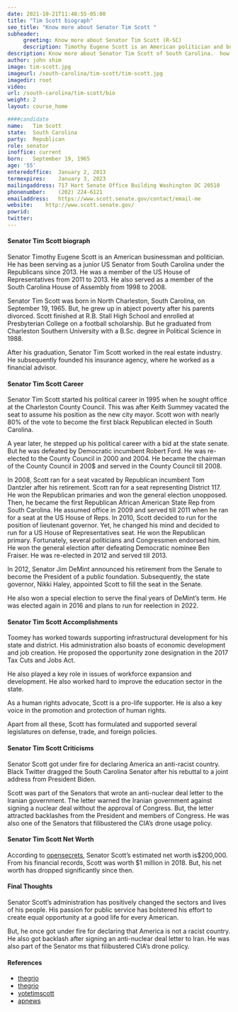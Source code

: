 ```yaml
---
date: 2021-10-21T11:48:55-05:00
title: "Tim Scott biograph"
seo_title: "Know more about Senator Tim Scott "
subheader:
     greeting: Know more about Senator Tim Scott (R-SC) 
     description: Timothy Eugene Scott is an American politician and businessman serving as the junior United States Senator for South Carolina since 2013. A Republican, Scott was appointed to the U.S. Senate by Governor Nikki Haley in 2013.
description: Know more about Senator Tim Scott of South Carolina.  how to  Contact Senator Tim Scott includes  email address, phone number, and mailing address.
author: john shim
image: tim-scott.jpg
imageurl: /south-carolina/tim-scott/tim-scott.jpg
imagedir: root
video:
url: /south-carolina/tim-scott/bio
weight: 2
layout: course_home

####candidate
name:	Tim Scott
state:	South Carolina
party:	Republican
role: senator
inoffice: current
born:	September 19, 1965
age: '55'
enteredoffice:	January 2, 2013
termexpires:	January 3, 2023
mailingaddress:	717 Hart Senate Office Building Washington DC 20510
phonenumber:	(202) 224-6121
emailaddress:	https://www.scott.senate.gov/contact/email-me
website:	http://www.scott.senate.gov/
powrid: 
twitter: 
---
```


#### Senator Tim Scott biograph
Senator Timothy Eugene Scott is an American businessman and politician. He has been serving as a junior US Senator from South Carolina under the Republicans since 2013. He was a member of the US House of Representatives from 2011 to 2013. He also served as a member of the South Carolina House of Assembly from 1998 to 2008.

Senator Tim Scott was born in North Charleston, South Carolina, on September 19, 1965. But, he grew up in abject poverty after his parents divorced. Scott finished at R.B. Stall High School and enrolled at Presbyterian College on a football scholarship. But he graduated from Charleston Southern University with a B.Sc. degree in Political Science in 1988. 

After his graduation, Senator Tim Scott worked in the real estate industry. He subsequently founded his insurance agency, where he worked as a financial advisor.

#### Senator Tim Scott Career
Senator Tim Scott started his political career in 1995 when he sought office at the Charleston County Council. This was after Keith Summey vacated the seat to assume his position as the new city mayor. Scott won with nearly 80% of the vote to become the first black Republican elected in South Carolina.

A year later, he stepped up his political career with a bid at the state senate. But he was defeated by Democratic incumbent Robert Ford. He was re-elected to the County Council in 2000 and 2004. He became the chairman of the County Council in 200$ and served in the County Council till 2008.

In 2008, Scott ran for a seat vacated by Republican incumbent Tom Dantzler after his retirement. Scott ran for a seat representing District 117. He won the Republican primaries and won the general election unopposed. Then, he became the first Republican African American State Rep from South Carolina. He assumed office in 2009 and served till 2011 when he ran for a seat at the US House of Reps.
In 2010, Scott decided to run for the position of lieutenant governor. Yet, he changed his mind and decided to run for a US House of Representatives seat. He won the Republican primary. Fortunately, several politicians and Congressmen endorsed him. He won the general election after defeating Democratic nominee Ben Fraiser. He was re-elected in 2012 and served till 2013. 

In 2012, Senator Jim DeMint announced his retirement from the Senate to become the President of a public foundation. Subsequently, the state governor, Nikki Haley, appointed Scott to fill the seat in the Senate.

He also won a special election to serve the final years of DeMint’s term. He was elected again in 2016 and plans to run for reelection in 2022.

#### Senator Tim Scott Accomplishments
Toomey has worked towards supporting infrastructural development for his state and district. His administration also boasts of economic development and job creation. He proposed the opportunity zone designation in the 2017 Tax Cuts and Jobs Act.

He also played a key role in issues of workforce expansion and development. He also worked hard to improve the education sector in the state.

As a human rights advocate, Scott is a pro-life supporter. He is also a key voice in the promotion and protection of human rights. 

Apart from all these, Scott has formulated and supported several legislatures on defense, trade, and foreign policies. 

#### Senator Tim Scott Criticisms
Senator Scott got under fire for declaring America an anti-racist country. Black Twitter dragged the South Carolina Senator after his rebuttal to a joint address from President Biden.

Scott was part of the Senators that wrote an anti-nuclear deal letter to the Iranian government. The letter warned the Iranian government against signing a nuclear deal without the approval of Congress. But, the letter attracted backlashes from the President and members of Congress. He was also one of the Senators that filibustered the CIA’s drone usage policy.

#### Senator Tim Scott Net Worth

According to [opensecrets](https://www.opensecrets.org/personal-finances/tim-scott/net-worth?cid=N00031782&year=2018), Senator Scott’s estimated net worth is$200,000. From his financial records, Scott was worth $1 million in 2018. But, his net worth has dropped significantly since then.

#### Final Thoughts
Senator Scott’s administration has positively changed the sectors and lives of his people. His passion for public service has bolstered his effort to create equal opportunity at a good life for every American. 

But, he once got under fire for declaring that America is not a racist country. He also got backlash after signing an anti-nuclear deal letter to Iran. He was also part of the Senator ms that filibustered CIA’s drone policy.

#### References
* [thegrio](https://thegrio.com/2021/04/29/black-twitter-tim-scott-america-not-racist/)
* [thegrio](https://thegrio.com/2021/04/29/black-twitter-tim-scott-america-not-racist/)
* [votetimscott](https://votetimscott.com/)
* [apnews](https://apnews.com/article/tim-scott-response-biden-congress-d72e6968bd07d9f20c54b4f6d0d29ac9)
